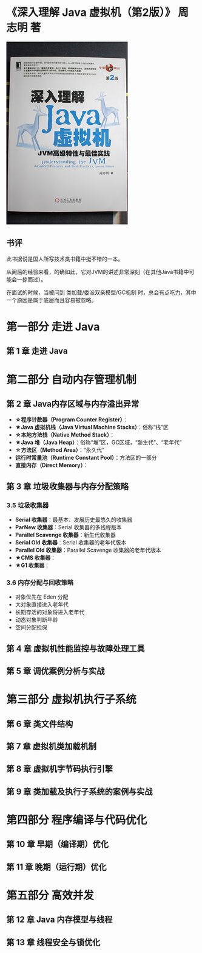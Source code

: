 # 《深入理解 Java 虚拟机（第2版）》 周志明 著

![](IMG_6243.jpg)

## 书评

此书据说是国人所写技术类书籍中挺不错的一本。

从阅后的经验来看，的确如此，它对JVM的讲述非常深刻（在其他Java书籍中可能会一掠而过）。

在面试的时候，当被问到 类加载/委派双亲模型/GC机制 时，总会有点吃力，其中一个原因是属于底层而且容易被忽略。

# 第一部分 走进 Java
## 第 1 章 走进 Java

# 第二部分 自动内存管理机制
## 第 2 章 Java内存区域与内存溢出异常

- **☆程序计数器（Program Counter Register）**：
- **★Java 虚拟机栈（Java Virtual Machine Stacks）**：俗称“栈”区
- **☆本地方法栈（Native Method Stack）**：
- **★Java 堆（Java Heap）**：俗称“堆”区，GC区域，“新生代”、“老年代”
- **☆方法区（Method Area）**：“永久代”
- **运行时常量池（Runtime Constant Pool）**：方法区的一部分
- **直接内存（Direct Memory）**：


## 第 3 章 垃圾收集器与内存分配策略

### 3.5 垃圾收集器

- **Serial 收集器**：最基本、发展历史最悠久的收集器
- **ParNew 收集器**：Serial 收集器的多线程版本
- **Parallel Scavenge 收集器**：新生代收集器
- **Serial Old 收集器**：Serial 收集器的老年代版本
- **Parallel Old 收集器**：Parallel Scavenge 收集器的老年代版本
- **★CMS 收集器**：
- **★G1 收集器**：

### 3.6 内存分配与回收策略

- 对象优先在 Eden 分配
- 大对象直接进入老年代
- 长期存活的对象将进入老年代
- 动态对象判断年龄
- 空间分配担保

## 第 4 章 虚拟机性能监控与故障处理工具


## 第 5 章 调优案例分析与实战


# 第三部分 虚拟机执行子系统

## 第 6 章 类文件结构

## 第 7 章 虚拟机类加载机制

## 第 8 章 虚拟机字节码执行引擎

## 第 9 章 类加载及执行子系统的案例与实战

# 第四部分 程序编译与代码优化

## 第 10 章 早期（编译期）优化

## 第 11 章 晚期（运行期）优化

# 第五部分 高效并发

## 第 12 章 Java 内存模型与线程

## 第 13 章 线程安全与锁优化